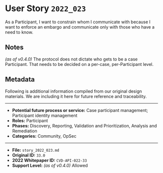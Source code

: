 
# User Story `2022_023` #

<!-- story-start -->As a Participant, I want to constrain whom I communicate with because I want to enforce an embargo and communicate only with those who have a need to know.<!-- story-end -->

## Notes ##

*(as of v0.4.0)*
The protocol does not dictate who gets to be a case Participant. That needs to be decided on a per-case, per-Participant level.


## Metadata ##

Following is additional information compiled from our original design materials.
We are including it here for future reference and traceability.

---

- **Potential future process or service:** Case participant management; Participant identity management
- **Roles:** Participant
- **Phases:** Discovery, Reporting, Validation and Prioritization, Analysis and Remediation
- **Categories:** Community, OpSec

---

- **File:** `story_2022_023.md`
- **Original ID:** `33.0`
- **2022 Whitepaper ID:** `CVD-API-022-33`
- **Support Level:** *(as of v0.4.0)* Allowed
